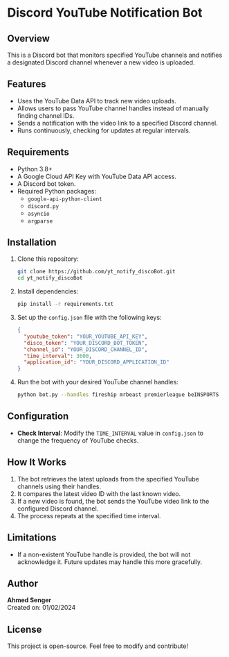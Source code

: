 # Discord YouTube Notification Bot

## Overview
This is a Discord bot that monitors specified YouTube channels and notifies a designated Discord channel whenever a new video is uploaded.

## Features
- Uses the YouTube Data API to track new video uploads.
- Allows users to pass YouTube channel handles instead of manually finding channel IDs.
- Sends a notification with the video link to a specified Discord channel.
- Runs continuously, checking for updates at regular intervals.

## Requirements
- Python 3.8+
- A Google Cloud API Key with YouTube Data API access.
- A Discord bot token.
- Required Python packages:
  - `google-api-python-client`
  - `discord.py`
  - `asyncio`
  - `argparse`

## Installation
1. Clone this repository:
   ```sh
   git clone https://github.com/yt_notify_discoBot.git
   cd yt_notify_discoBot
   ```
2. Install dependencies:
   ```sh
   pip install -r requirements.txt
   ```
3. Set up the `config.json` file with the following keys:
   ```json
   {
     "youtube_token": "YOUR_YOUTUBE_API_KEY",
     "disco_token": "YOUR_DISCORD_BOT_TOKEN",
     "channel_id": "YOUR_DISCORD_CHANNEL_ID",
     "time_interval": 3600,
     "application_id": "YOUR_DISCORD_APPLICATION_ID"
   }
   ```
4. Run the bot with your desired YouTube channel handles:
   ```sh
   python bot.py --handles fireship mrbeast premierleague beINSPORTS
   ```

## Configuration
- **Check Interval**: Modify the `TIME_INTERVAL` value in `config.json` to change the frequency of YouTube checks.

## How It Works
1. The bot retrieves the latest uploads from the specified YouTube channels using their handles.
2. It compares the latest video ID with the last known video.
3. If a new video is found, the bot sends the YouTube video link to the configured Discord channel.
4. The process repeats at the specified time interval.

## Limitations
- If a non-existent YouTube handle is provided, the bot will not acknowledge it. Future updates may handle this more gracefully.

## Author
**Ahmed Senger**  
Created on: 01/02/2024

## License
This project is open-source. Feel free to modify and contribute!
